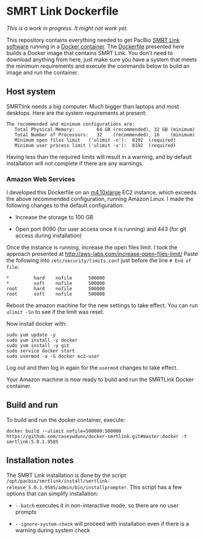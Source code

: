 # SMRT Link Dockerfile

*This is a work in progress. It might not work yet.*

This repository contains everything needed to get PacBio [SMRT Link software](http://www.pacb.com/support/software-downloads/) running in a [Docker container](https://www.docker.com/what-docker). The [Dockerfile](https://docs.docker.com/engine/reference/builder/) presented here builds a Docker image that contains SMRT Link. You don't need to download anything from here, just make sure you have a system that meets the minimum requirements and execute the commands below to build an image and run the container.

## Host system

SMRTlink needs a big computer. Much bigger than laptops and most desktops. Here are the system requirements at present:


    The recommended and minimum configurations are:
       Total Physical Memory:        64 GB (recommended), 32 GB (minimum)
       Total Number of Processors:   32    (recommended), 16    (minimum)
       Minimum open files limit   ('ulimit -n'):  8192  (required)
       Minimum user process limit ('ulimit -u'):  8192  (required)

Having less than the required limits will result in a warning, and by default installation will not complete if there are any warnings. 

### Amazon Web Services

I developed this Dockerfile on an [m4.10xlarge](https://aws.amazon.com/ec2/instance-types/) EC2 instance, which exceeds the above recommended configuration, running Amazon Linux. I made the following changes to the default configuration:

- Increase the storage to 100 GB

- Open port 9090 (for user access once it is running) and 443 (for git access during installation) 

Once the instance is running, increase the open files limit. I took the approach presented at http://aws-labs.com/increase-open-files-limit/ Paste the following into `/etc/security/limits.conf` just before the line `# End of file`: 

    *         hard    nofile      500000
    *         soft    nofile      500000
    root      hard    nofile      500000
    root      soft    nofile      500000

Reboot the amazon machine for the new settings to take effect. You can run `ulimit -Sn` to see if the limit was reset. 

Now install docker with:

    sudo yum update -y
    sudo yum install -y docker
    sudo yum install -y git
    sudo service docker start
    sudo usermod -a -G docker ec2-user

Log out and then log in again for the `usermod` changes to take effect.

Your Amazon machine is now ready to build and run the SMRTLink Docker container.

## Build and run

To build and run the docker container, execute:

    docker build --ulimit nofile=500000:500000 https://github.com/caseywdunn/docker-smrtlink.git#master:docker -t smrtlink:5.0.1.9585

## Installation notes

The SMRT Link installation is done by the script `/opt/pacbio/smrtlink/install/smrtlink-release_5.0.1.9585/admin/bin/installprompter`. This script has a few options that can simplify installation:

- `--batch` executes it in non-interactive mode, so there are no user prompts

- `--ignore-system-check` will proceed with installation even if there is a warning during system check
